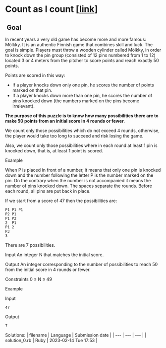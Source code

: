 # Count as I count \[[link](https://www.codingame.com/training/easy/count-as-i-count)\]


 Goal
-----


In recent years a very old game has become more and more famous: Mölkky. It is an authentic Finnish game that combines skill and luck. The goal is simple. Players must throw a wooden cylinder called Mölkky, in order to knock down the pin group (consisted of 12 pins numbered from 1 to 12) located 3 or 4 meters from the pitcher to score points and reach exactly 50 points.  
  
Points are scored in this way:  
- If a player knocks down only one pin, he scores the number of points marked on that pin.  
- If a player knocks down more than one pin, he scores the number of pins knocked down (the numbers marked on the pins become irrelevant).  
  
**The purpose of this puzzle is to know how many possibilities there are to make 50 points from an initial score in 4 rounds or fewer.**  
  
We count only those possibilities which do not exceed 4 rounds, otherwise, the player would take too long to succeed and risk losing the game.  
  
Also, we count only those possibilities where in each round at least 1 pin is knocked down, that is, at least 1 point is scored.  
  
Example  
  
When P is placed in front of a number, it means that only one pin is knocked down and the number following the letter P is the number marked on the pin. On the contrary when the number is not accompanied it means the number of pins knocked down. The spaces separate the rounds. Before each round, all pins are put back in place.  
  
If we start from a score of 47 then the possibilities are:  

```
P1 P1 P1   
P2 P1  
P1 P2  
2  P1  
P1 2  
P3  
3
```
  
There are 7 possibilities.



Input
An integer N that matches the initial score.


Output
An integer corresponding to the number of possibilities to reach 50 from the initial score in 4 rounds or fewer.


Constraints
0 ≤ N ≤ 49


Example


Input

```
47
```



Output

```
7
```





Solutions:
| filename | Language | Submission date |
| --- | --- | --- |
| solution_0.rb | Ruby | 2023-02-14 Tue 17:53 |
